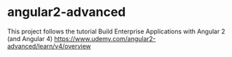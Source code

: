 # angular2-advanced
This project follows the tutorial Build Enterprise Applications with Angular 2 (and Angular 4)
https://www.udemy.com/angular2-advanced/learn/v4/overview